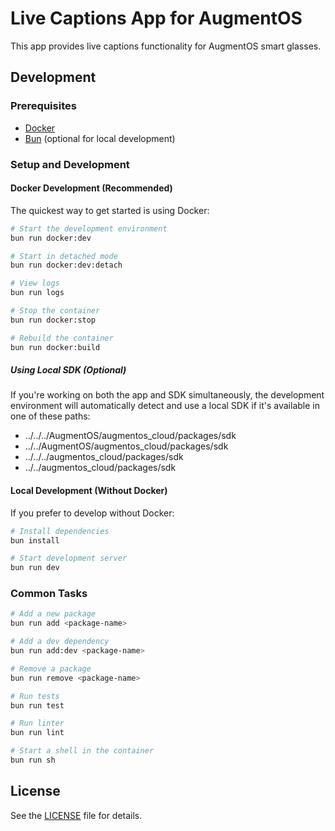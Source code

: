 # Live Captions App for AugmentOS

This app provides live captions functionality for AugmentOS smart glasses.

## Development

### Prerequisites

- [Docker](https://www.docker.com/products/docker-desktop)
- [Bun](https://bun.sh/) (optional for local development)

### Setup and Development

#### Docker Development (Recommended)

The quickest way to get started is using Docker:

```bash
# Start the development environment
bun run docker:dev

# Start in detached mode
bun run docker:dev:detach

# View logs
bun run logs

# Stop the container
bun run docker:stop

# Rebuild the container
bun run docker:build
```

##### Using Local SDK (Optional)

If you're working on both the app and SDK simultaneously, the development environment will automatically detect and use a local SDK if it's available in one of these paths:
- ../../../AugmentOS/augmentos_cloud/packages/sdk
- ../../AugmentOS/augmentos_cloud/packages/sdk
- ../../../augmentos_cloud/packages/sdk
- ../../augmentos_cloud/packages/sdk

#### Local Development (Without Docker)

If you prefer to develop without Docker:

```bash
# Install dependencies
bun install

# Start development server
bun run dev
```

### Common Tasks

```bash
# Add a new package
bun run add <package-name>

# Add a dev dependency
bun run add:dev <package-name>

# Remove a package
bun run remove <package-name>

# Run tests
bun run test

# Run linter
bun run lint

# Start a shell in the container
bun run sh
```

## License

See the [LICENSE](LICENSE) file for details.